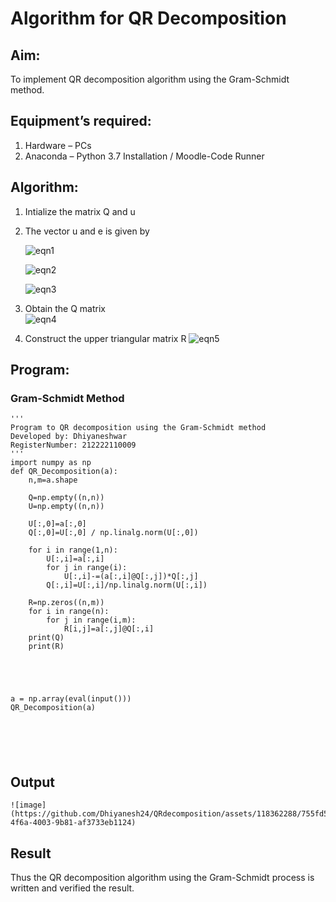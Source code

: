 # Algorithm for QR Decomposition
## Aim:
To implement QR decomposition algorithm using the Gram-Schmidt method.
## Equipment’s required:
1.	Hardware – PCs
2.	Anaconda – Python 3.7 Installation / Moodle-Code Runner
## Algorithm:
1.	Intialize the matrix Q and u
2.	The vector u and e is given by

    ![eqn1](./ex4.jpg)

    ![eqn2](./ex6.jpg)

    ![eqn3](./ex3.jpg)

3.	Obtain the Q matrix   
    ![eqn4](./ex1.jpg)
4.	Construct the upper triangular matrix R
    ![eqn5](./ex2.jpg)



## Program:
### Gram-Schmidt Method
```
''' 
Program to QR decomposition using the Gram-Schmidt method
Developed by: Dhiyaneshwar
RegisterNumber: 212222110009
'''
import numpy as np
def QR_Decomposition(a):
    n,m=a.shape
    
    Q=np.empty((n,n))
    U=np.empty((n,n))
    
    U[:,0]=a[:,0]
    Q[:,0]=U[:,0] / np.linalg.norm(U[:,0])
    
    for i in range(1,n):
        U[:,i]=a[:,i]
        for j in range(i):
            U[:,i]-=(a[:,i]@Q[:,j])*Q[:,j]
        Q[:,i]=U[:,i]/np.linalg.norm(U[:,i])
            
    R=np.zeros((n,m))
    for i in range(n):
        for j in range(i,m):
            R[i,j]=a[:,j]@Q[:,i]
    print(Q)
    print(R)
          
    
    
    
    
a = np.array(eval(input()))
QR_Decomposition(a)






```

## Output
```
![image](https://github.com/Dhiyanesh24/QRdecomposition/assets/118362288/755fd570-4f6a-4003-9b81-af3733eb1124)
```

## Result
Thus the QR decomposition algorithm using the Gram-Schmidt process is written and verified the result.
